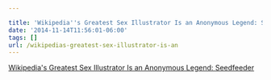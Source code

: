 ```yaml
---

title: 'Wikipedia''s Greatest Sex Illustrator Is an Anonymous Legend: Seedfeeder'
date: '2014-11-14T11:56:01-06:00'
tags: []
url: /wikipedias-greatest-sex-illustrator-is-an
---
```

<a href="http://gawker.com/wikipedias-greatest-sex-illustrator-is-an-anonymous-leg-1640516972">Wikipedia's Greatest Sex Illustrator Is an Anonymous Legend: Seedfeeder</a><br/>
